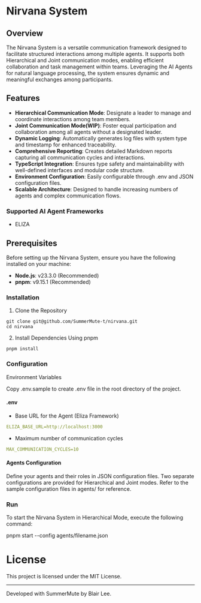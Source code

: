 # Nirvana System

## Overview

The Nirvana System is a versatile communication framework designed to facilitate structured interactions among multiple agents. It supports both Hierarchical and Joint communication modes, enabling efficient collaboration and task management within teams. Leveraging the AI Agents for natural language processing, the system ensures dynamic and meaningful exchanges among participants.

## Features

- **Hierarchical Communication Mode**: Designate a leader to manage and coordinate interactions among team members.
- **Joint Communication Mode(WIP)**: Foster equal participation and collaboration among all agents without a designated leader.
- **Dynamic Logging**: Automatically generates log files with system type and timestamp for enhanced traceability.
- **Comprehensive Reporting**: Creates detailed Markdown reports capturing all communication cycles and interactions.
- **TypeScript Integration**: Ensures type safety and maintainability with well-defined interfaces and modular code structure.
- **Environment Configuration**: Easily configurable through .env and JSON configuration files.
- **Scalable Architecture**: Designed to handle increasing numbers of agents and complex communication flows.

### Supported AI Agent Frameworks

- ELIZA

## Prerequisites

Before setting up the Nirvana System, ensure you have the following installed on your machine:
- **Node.js**: v23.3.0 (Recommended)
- **pnpm**: v9.15.1 (Recommended)

### Installation

1. Clone the Repository

``` shell
git clone git@github.com/SummerMute-t/nirvana.git
cd nirvana
```


2. Install Dependencies Using pnpm

``` shell
pnpm install
```


### Configuration

Environment Variables

Copy .env.sample to create .env file in the root directory of the project.

#### .env

- Base URL for the Agent (Eliza Framework)

```yaml
ELIZA_BASE_URL=http://localhost:3000
```

- Maximum number of communication cycles

```yaml
MAX_COMMUNICATION_CYCLES=10
```


#### Agents Configuration

Define your agents and their roles in JSON configuration files. Two separate configurations are provided for Hierarchical and Joint modes.
Refer to the sample configuration files in agents/ for reference.

### Run

To start the Nirvana System in Hierarchical Mode, execute the following command:

pnpm start --config agents/filename.json

# License

This project is licensed under the MIT License.

---

Developed with SummerMute by Blair Lee.
